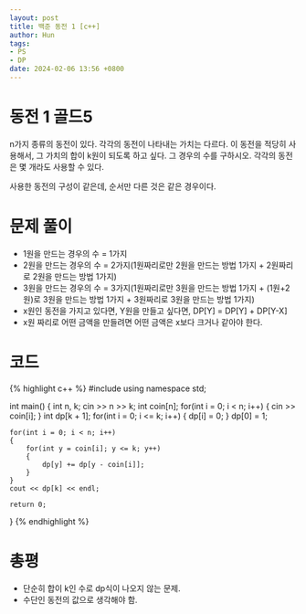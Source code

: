 ```yaml
---
layout: post
title: 백준 동전 1 [c++]
author: Hun
tags:
- PS
- DP
date: 2024-02-06 13:56 +0800
---
```


# 동전 1 골드5

n가지 종류의 동전이 있다. 각각의 동전이 나타내는 가치는 다르다. 이 동전을 적당히 사용해서, 그 가치의 합이 k원이 되도록 하고 싶다. 그 경우의 수를 구하시오. 각각의 동전은 몇 개라도 사용할 수 있다.

사용한 동전의 구성이 같은데, 순서만 다른 것은 같은 경우이다.

# 문제 풀이
- 1원을 만드는 경우의 수 = 1가지
- 2원을 만드는 경우의 수 = 2가지(1원짜리로만 2원을 만드는 방법 1가지 + 2원짜리로 2원을 만드는 방법 1가지)
- 3원을 만드는 경우의 수 = 3가지(1원짜리로만 3원을 만드는 방법 1가지 + (1원+2원)로 3원을 만드는 방법 1가지 + 3원짜리로 3원을 만드는 방법 1가지)
- x원인 동전을 가지고 있다면, Y원을 만들고 싶다면, DP[Y] = DP[Y] + DP[Y-X]
- x원 짜리로 어떤 금액을 만들려면 어떤 금액은 x보다 크거나 같아야 한다.

# 코드
{% highlight c++ %}
#include <iostream>
using namespace std;

int main()
{
    int n, k;
    cin >> n >> k;
    int coin[n];
    for(int i = 0; i < n; i++)
    {
        cin >> coin[i];
    }
    int dp[k + 1];
    for(int i = 0; i <= k; i++)
    {
        dp[i] = 0;
    }
    dp[0] = 1;
    
    for(int i = 0; i < n; i++)
    {
        for(int y = coin[i]; y <= k; y++)
        {
            dp[y] += dp[y - coin[i]];
        }
    }
    cout << dp[k] << endl;

    return 0;
}
{% endhighlight %}

# 총평
- 단순히 합이 k인 수로 dp식이 나오지 않는 문제.
- 수단인 동전의 값으로 생각해야 함.